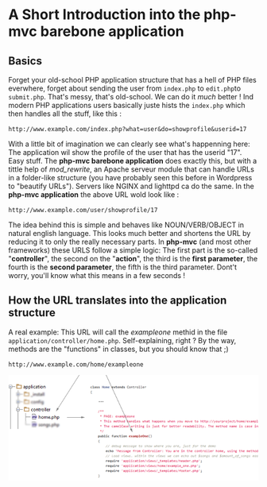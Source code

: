 A Short Introduction into the php-mvc barebone application
===========

Basics
-----
Forget your old-school PHP application structure that has a hell of PHP files everwhere, forget about sending the user from ```index.php``` to ```edit.php```to ```submit.php```. That's messy, that's old-school. We can do it *much* better ! Ind modern PHP applications users basically juste hists the ```index.php``` which then handles all the stuff, like this :

```
http://www.example.com/index.php?what=user&do=showprofile&userid=17
```

With a little bit of imagination we can clearly see what's happenning here: The application wil show the profile of the user that has the userid "17". Easy stuff. The **php-mvc barebone application** does exactly this, but with a tittle help of *mod_rewrite*, an Apache serveur module that can handle URLs in a folder-like structure (you have probably seen this before in Wordpress to "beautify URLs"). Servers like NGINX and lighttpd ca do the same. In the **php-mvc application** the above URL wold look like : 

```
http://www.example.com/user/showprofile/17
```

The idea behind this is simple and behaves like NOUN/VERB/OBJECT in natural english language. This looks much better and shortens the URL by reducing it to only the really necessary parts. In **php-mvc** (and most other frameworks) these URLS follow a simple logic: The first part is the so-called "**controller**", the second on the "**action**", the third is the **first parameter**, the fourth is the **second parameter**, the fifth is the third parameter. Dont't worry, you'll know what this means in a few seconds !


How the URL translates into the application structure
--------
A real example: This URL will call the *exampleone* methid in the file ```application/controller/home.php```. Self-explaining, right ? By the way, methods are the "functions" in classes, but you should know that ;)

```
http://www.example.com/home/exampleone
```

![image](images/img1.png)